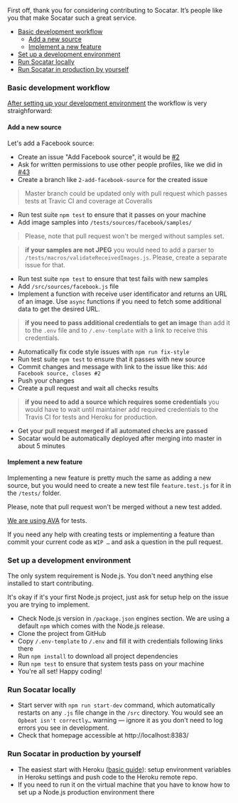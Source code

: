 First off, thank you for considering contributing to Socatar. It’s people like you that make Socatar such a great service.

* [Basic development workflow](#basic-development-workflow)
    * [Add a new source](#add-a-new-source)
    * [Implement a new feature](#implement-a-new-feature)
* [Set up a development environment](#set-up-a-development-environment)
* [Run Socatar locally](#run-socatar-locally)
* [Run Socatar in production by yourself](#run-socatar-in-production-by-yourself)

### Basic development workflow

[After setting up your development environment](#set-up-a-development-environment) the workflow is very straighforward:

#### Add a new source

Let's add a Facebook source:

* Create an issue "Add Facebook source", it would be [#2](https://github.com/terales/socatar/issues/2)
* Ask for written permissions to use other people profiles, like we did in [#43](https://github.com/terales/socatar/issues/43)
* Create a branch like `2-add-facebook-source` for the created issue

> Master branch could be updated only with pull request which passes tests at Travic CI and coverage at Coveralls

* Run test suite `npm test` to ensure that it passes on your machine
* Add image samples into `/tests/sources/facebook/samples/`

> Please, note that pull request won't be merged without samples set.

> **if your samples are not JPEG** you would need to add a parser to `/tests/macros/validateReceivedImages.js`. Please, create a separate issue for that.

* Run test suite `npm test` to ensure that test fails with new samples
* Add `/src/sources/facebook.js` file
* Implement a function with receive user identificator and returns an URL of an image. Use `async` functions if you need to fetch some additional data to get the desired URL.

> **if you need to pass additional credentials to get an image** than add it to the `.env` file and to `/.env-template` with a link to receive this credentials.

* Automatically fix code style issues with `npm run fix-style`
* Run test suite `npm test` to ensure that it passes with new source
* Commit changes and message with link to the issue like this: `Add Facebook source, closes #2`
* Push your changes
* Create a pull request and wait all checks results

> **if you need to add a source which requires some credentials** you would have to wait until maintainer add required credentials to the Travis CI for tests and Heroku for production.

* Get your pull request merged if all automated checks are passed
* Socatar would be automatically deployed after merging into master in about 5 minutes

#### Implement a new feature

Implementing a new feature is pretty much the same as adding a new source, but you would need to create a new test file `feature.test.js` for it in the `/tests/` folder.

Please, note that pull request won't be merged without a new test added.

[We are using AVA](https://github.com/avajs/ava) for tests.

If you need any help with creating tests or implementing a feature than commit your current code as `WIP …` and ask a question in the pull request.

### Set up a development environment

The only system requirement is Node.js. You don't need anything else installed to start contributing.

It's okay if it's your first Node.js project, just ask for setup help on the issue you are trying to implement.

* Check Node.js version in `/package.json` engines section. We are using a default `npm` which comes with the Node.js release.
* Clone the project from GitHub
* Copy `/.env-template` to `/.env` and fill it with credentials following links there
* Run `npm install` to download all project dependencies
* Run `npm test` to ensure that system tests pass on your machine
* You're all set! Happy coding!

### Run Socatar locally

* Start server with `npm run start-dev` command, which automatically restarts on any `.js` file change in the `/src` directory. You would see an `Opbeat isn't correctly…` warning — ignore it as you don't need to log errors you see in development.
* Check that homepage accessible at http://localhost:8383/

### Run Socatar in production by yourself

* The easiest start with Heroku ([basic guide](https://devcenter.heroku.com/articles/getting-started-with-nodejs#set-up)): setup environment variables in Heroku settings and push code to the Heroku remote repo.
* If you need to run it on the virtual machine that you have to know how to set up a Node.js production environment there
